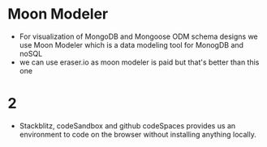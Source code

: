 # Moon Modeler

- For visualization of MongoDB and Mongoose ODM schema designs we use Moon Modeler which is a data modeling tool for MonogDB and noSQL
- we can use eraser.io as moon modeler is paid but that's better than this one

# 2


- Stackblitz, codeSandbox and github codeSpaces provides us an environment to code on the browser without installing anything locally.